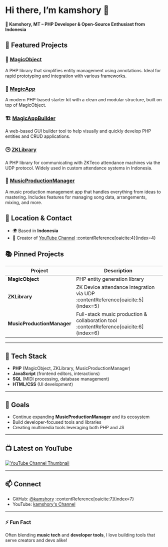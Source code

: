 # Hi there, I’m **kamshory** 👋

**🚀 Kamshory, MT – PHP Developer & Open-Source Enthusiast from Indonesia**

## 🧱 Featured Projects

### 🔮 [MagicObject](https://github.com/planetbiru/MagicObject)

A PHP library that simplifies entity management using annotations. Ideal for rapid prototyping and integration with various frameworks.

### 🧰 [MagicApp](https://github.com/planetbiru/MagicApp)

A modern PHP-based starter kit with a clean and modular structure, built on top of MagicObject.

### 🏗️ [MagicAppBuilder](https://github.com/planetbiru/MagicAppBuilder)

A web-based GUI builder tool to help visually and quickly develop PHP entities and CRUD applications.

### 🕒 [ZKLibrary](https://github.com/kamshory/ZKLibrary)

A PHP library for communicating with ZKTeco attendance machines via the UDP protocol. Widely used in custom attendance systems in Indonesia.

### 🎵 [MusicProductionManager](https://github.com/kamshory/MusicProductionManager)

A music production management app that handles everything from ideas to mastering. Includes features for managing song data, arrangements, mixing, and more.



## 📍 Location & Contact

- 🌍 Based in **Indonesia**
- 🎥 Creator of [YouTube Channel](https://www.youtube.com/channel/UCY-qziSbBmJ7iZj-cXqmcMg) :contentReference[oaicite:4]{index=4}

## 📚 Pinned Projects

| Project | Description |
|---|---|
| **MagicObject** | PHP entity generation library |
| **ZKLibrary** | ZK Device attendance integration via UDP :contentReference[oaicite:5]{index=5} |
| **MusicProductionManager** | Full-stack music production & collaboration tool :contentReference[oaicite:6]{index=6} |

---

## 🔧 Tech Stack

- **PHP** (MagicObject, ZKLibrary, MusicProductionManager)
- **JavaScript** (frontend editors, interactions)
- **SQL** (MIDI processing, database management)
- **HTML/CSS** (UI development)

---

## 🎯 Goals

- Continue expanding **MusicProductionManager** and its ecosystem
- Build developer-focused tools and libraries
- Creating multimedia tools leveraging both PHP and JS

---

## 📺 Latest on YouTube

[![YouTube Channel Thumbnail](https://img.youtube.com/vi/UCY-qziSbBmJ7iZj-cXqmcMg/hqdefault.jpg)](https://www.youtube.com/channel/UCY-qziSbBmJ7iZj-cXqmcMg)

---

## 📫 Connect

- GitHub: [@kamshory](https://github.com/kamshory) :contentReference[oaicite:7]{index=7}  
- YouTube: [kamshory's Channel](https://www.youtube.com/channel/UCY-qziSbBmJ7iZj-cXqmcMg)

---

### ⚡ Fun Fact

Often blending **music tech** and **developer tools**, I love building tools that serve creators and devs alike!

